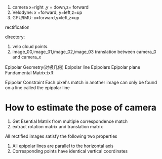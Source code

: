 

1. camera x=right ,y = down,z= forward
2. Velodyne: x =forward, y=left,z=up
3. GPU/IMU: x=forward,y=left,z=up


rectification




directory:
1. velo cloud points
2. image_00,image_01,image_02,image_03
translation between camera_0 and camera_x



Epipolar Geometry(对极几何)
Epipolar line
Epipolars
Epipolar plane
Fundamental Matrix:txR

Epipolar Constraint
Each pixel's match in another image can only be found on a line called
the epipolar line
# How to estimate the pose of camera
1. Get Esential Matrix from multiple correspondence match
2. extract rotation matrix and translation matrix

All rectified images satisfy the following two properties
1. All epipolar lines are parallel to the horizontal axis
2. Corresponding points have identical vertical coordinates


